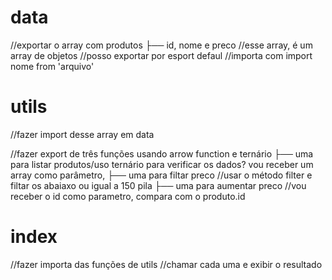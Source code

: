 # data 
//exportar  o array com produtos
    ├── id, nome e preco
    //esse array, é um array de objetos
    //posso exportar por esport defaul
    //importa com import nome from 'arquivo'


# utils 
//fazer import desse array em data

//fazer export de três funções usando arrow function e ternário
    ├── uma para listar produtos/uso ternário para verificar os dados? vou receber um array como parâmetro, 
    ├── uma para filtar preco //usar o método filter e filtar os abaiaxo ou igual a 150 pila
    ├── uma para aumentar preco //vou receber o id como parametro, compara com o produto.id



# index
//fazer importa das funções de utils
//chamar cada uma e exibir o resultado